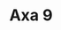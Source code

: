 ---
title: "Axa 9"
weight: 9
menu:
  main:
    parent: "axa-anul-i"
    name: "Axa 9"
    weight: 9
final: true
magazine-year: I
magazine-number: 9
magazine-date: 2008-04-11T00:00:00Z
magazine-day:  vineri
meta: Sfântul Ierarh Mucenic Antipa al Pergamului; Sfântul Ierarh Calinic de la Cernica, al Râmnicului (Denia Acatistului)
quote: Cine n-are cap nu-l doare.
quote-author: Proverbele Românilor. Iuliu A. ZANNE
---